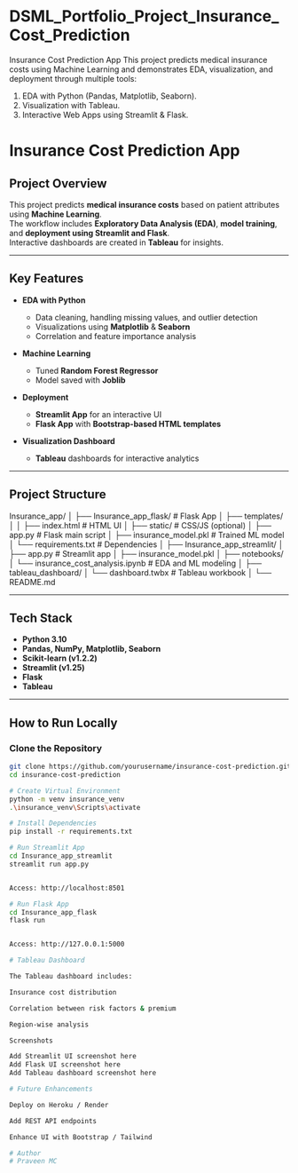 # DSML_Portfolio_Project_Insurance_Cost_Prediction
Insurance Cost Prediction App  This project predicts medical insurance costs using Machine Learning and demonstrates EDA, visualization, and deployment through multiple tools:

1. EDA with Python (Pandas, Matplotlib, Seaborn).
2. Visualization with Tableau.
3. Interactive Web Apps using Streamlit &amp; Flask.


# Insurance Cost Prediction App

## Project Overview
This project predicts **medical insurance costs** based on patient attributes using **Machine Learning**.  
The workflow includes **Exploratory Data Analysis (EDA)**, **model training**, and **deployment using Streamlit and Flask**.  
Interactive dashboards are created in **Tableau** for insights.

---

## Key Features
- **EDA with Python**
  - Data cleaning, handling missing values, and outlier detection
  - Visualizations using **Matplotlib** & **Seaborn**
  - Correlation and feature importance analysis

- **Machine Learning**
  - Tuned **Random Forest Regressor**
  - Model saved with **Joblib**

- **Deployment**
  - **Streamlit App** for an interactive UI
  - **Flask App** with **Bootstrap-based HTML templates**

- **Visualization Dashboard**
  - **Tableau** dashboards for interactive analytics

---

## Project Structure
Insurance_app/
│
├── Insurance_app_flask/ # Flask App
│ ├── templates/
│ │ ├── index.html # HTML UI
│ ├── static/ # CSS/JS (optional)
│ ├── app.py # Flask main script
│ ├── insurance_model.pkl # Trained ML model
│ └── requirements.txt # Dependencies
│
├── Insurance_app_streamlit/
│ ├── app.py # Streamlit app
│ ├── insurance_model.pkl
│
├── notebooks/
│ └── insurance_cost_analysis.ipynb # EDA and ML modeling
│
├── tableau_dashboard/
│ └── dashboard.twbx # Tableau workbook
│
└── README.md


---

## Tech Stack
- **Python 3.10**
- **Pandas, NumPy, Matplotlib, Seaborn**
- **Scikit-learn (v1.2.2)**
- **Streamlit (v1.25)**
- **Flask**
- **Tableau**

---

## How to Run Locally

### Clone the Repository
```bash
git clone https://github.com/yourusername/insurance-cost-prediction.git
cd insurance-cost-prediction

# Create Virtual Environment
python -m venv insurance_venv
.\insurance_venv\Scripts\activate

# Install Dependencies
pip install -r requirements.txt

# Run Streamlit App
cd Insurance_app_streamlit
streamlit run app.py


Access: http://localhost:8501

# Run Flask App
cd Insurance_app_flask
flask run


Access: http://127.0.0.1:5000

# Tableau Dashboard

The Tableau dashboard includes:

Insurance cost distribution

Correlation between risk factors & premium

Region-wise analysis

Screenshots

Add Streamlit UI screenshot here
Add Flask UI screenshot here
Add Tableau dashboard screenshot here

# Future Enhancements

Deploy on Heroku / Render

Add REST API endpoints

Enhance UI with Bootstrap / Tailwind

# Author
# Praveen MC
